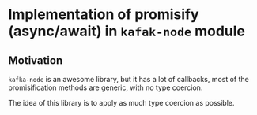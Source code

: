 # Implementation of promisify (async/await) in `kafak-node` module

## Motivation

`kafka-node` is an awesome library, but it has a lot of callbacks, most of the promisification methods are generic, with no type coercion.

The idea of ​​this library is to apply as much type coercion as possible.